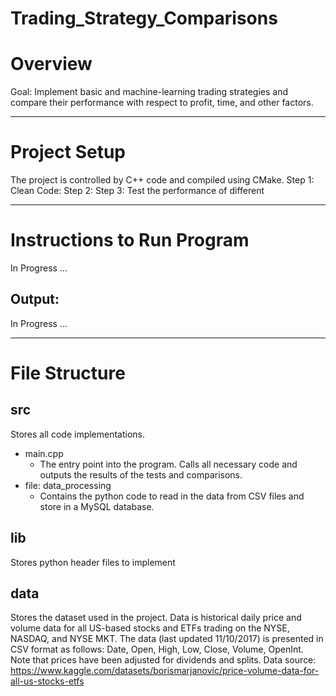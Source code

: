 # Trading_Strategy_Comparisons

# Overview
Goal: Implement basic and machine-learning trading strategies and compare their performance with respect to profit, time, and other factors.

- - - -
# Project Setup
The project is controlled by C++ code and compiled using CMake.
Step 1: Clean Code: 
Step 2: 
Step 3: Test the performance of different 
- - - -
# Instructions to Run Program
In Progress ...

## Output:
In Progress ...
- - - -
# File Structure
## src
Stores all code implementations.
* main.cpp
    * The entry point into the program. Calls all necessary code and outputs the results of the tests and comparisons.
* file: data_processing
    * Contains the python code to read in the data from CSV files and store in a MySQL database.
## lib
Stores python header files to implement
## data
Stores the dataset used in the project. Data is historical daily price and volume data for all US-based stocks and ETFs trading on the NYSE, NASDAQ, and NYSE MKT. The data (last updated 11/10/2017) is presented in CSV format as follows: Date, Open, High, Low, Close, Volume, OpenInt. Note that prices have been adjusted for dividends and splits.
Data source: https://www.kaggle.com/datasets/borismarjanovic/price-volume-data-for-all-us-stocks-etfs
